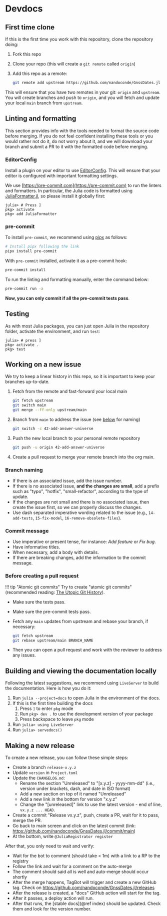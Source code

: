 # Devdocs

## First time clone

If this is the first time you work with this repository, clone the repository
doing:

1. Fork this repo
2. Clone your repo (this will create a `git remote` called `origin`)
3. Add this repo as a remote:

   ```bash
   git remote add upstream https://github.com/nandoconde/GnssDates.jl
   ```

This will ensure that you have two remotes in your git: `origin` and `upstream`.
You will create branches and push to `origin`, and you will fetch and update
your local `main` branch from `upstream`.

## Linting and formatting

This section provides info with the tools needed to format the source code
before merging. If you do not feel confident installing these tools or you would
rather not do it, do not worry about it, and we will download your branch and
submit a PR to it with the formatted code before merging.

### EditorConfig

Install a plugin on your editor to use [EditorConfig](https://editorconfig.org).
This will ensure that your editor is configured with important formatting
settings.

We use [https://pre-commit.com](https://pre-commit.com) to run the linters and
formatters. In particular, the Julia code is formatted using
[JuliaFormatter.jl](https://github.com/domluna/JuliaFormatter.jl), so please
install it globally first:

```julia-repl
julia> # Press ]
pkg> activate
pkg> add JuliaFormatter
```

### pre-commit

To install `pre-commit`, we recommend using [pipx](https://pipx.pypa.io) as
follows:

```bash
# Install pipx following the link
pipx install pre-commit
```

With `pre-commit` installed, activate it as a pre-commit hook:

```bash
pre-commit install
```

To run the linting and formatting manually, enter the command below:

```bash
pre-commit run -a
```

**Now, you can only commit if all the pre-commit tests pass**.

## Testing

As with most Julia packages, you can just open Julia in the repository folder,
activate the environment, and run `test`:

```julia-repl
julia> # press ]
pkg> activate .
pkg> test
```

## Working on a new issue

We try to keep a linear history in this repo, so it is important to keep your
branches up-to-date.

1. Fetch from the remote and fast-forward your local main

   ```bash
   git fetch upstream
   git switch main
   git merge --ff-only upstream/main
   ```

2. Branch from `main` to address the issue (see [below](#branch-naming) for
naming)

   ```bash
   git switch -c 42-add-answer-universe
   ```

3. Push the new local branch to your personal remote repository

   ```bash
   git push -u origin 42-add-answer-universe
   ```

4. Create a pull request to merge your remote branch into the org main.

### Branch naming

- If there is an associated issue, add the issue number.
- If there is no associated issue, **and the changes are small**, add a prefix
such as "typo", "hotfix", "small-refactor", according to the type of update.
- If the changes are not small and there is no associated issue, then create
the issue first, so we can properly discuss the changes.
- Use dash separated imperative wording related to the issue (e.g.,
`14-add-tests`, `15-fix-model`, `16-remove-obsolete-files`).

### Commit message

- Use imperative or present tense, for instance: *Add feature* or *Fix bug*.
- Have informative titles.
- When necessary, add a body with details.
- If there are breaking changes, add the information to the commit message.

### Before creating a pull request

!!! tip "Atomic git commits"
    Try to create "atomic git commits" (recommended reading:
    [The Utopic Git History](https://blog.esciencecenter.nl/the-utopic-git-history-d44b81c09593)).

- Make sure the tests pass.
- Make sure the pre-commit tests pass.
- Fetch any `main` updates from upstream and rebase your branch, if necessary:

  ```bash
  git fetch upstream
  git rebase upstream/main BRANCH_NAME
  ```

- Then you can open a pull request and work with the reviewer to address any
issues.

## Building and viewing the documentation locally

Following the latest suggestions, we recommend using `LiveServer` to build the
documentation. Here is how you do it:

1. Run `julia --project=docs` to open Julia in the environment of the docs.
1. If this is the first time building the docs
   1. Press `]` to enter `pkg` mode
   1. Run `pkg> dev .` to use the development version of your package
   1. Press backspace to leave `pkg` mode
1. Run `julia> using LiveServer`
1. Run `julia> servedocs()`

## Making a new release

To create a new release, you can follow these simple steps:

- Create a branch `release-x.y.z`
- Update `version` in `Project.toml`
- Update the `CHANGELOG.md`:
  - Rename the section "Unreleased" to "[x.y.z] - yyyy-mm-dd" (i.e., version
  under brackets, dash, and date in ISO format)
  - Add a new section on top of it named "Unreleased"
  - Add a new link in the bottom for version "x.y.z"
  - Change the "[unreleased]" link to use the latest version - end of line,
  `vx.y.z ... HEAD`.
- Create a commit "Release vx.y.z", push, create a PR, wait for it to pass,
merge the PR.
- Go back to main screen and click on the latest commit (link:
<https://github.com/nandoconde/GnssDates.jl/commit/main>)
- At the bottom, write `@JuliaRegistrator register`

After that, you only need to wait and verify:

- Wait for the bot to comment (should take < 1m) with a link to a RP to the
registry
- Follow the link and wait for a comment on the auto-merge
- The comment should said all is well and auto-merge should occur shortly
- After the merge happens, TagBot will trigger and create a new GitHub tag.
Check on <https://github.com/nandoconde/GnssDates.jl/releases>
- After the release is created, a "docs" GitHub action will start for the tag.
- After it passes, a deploy action will run.
- After that runs, the
[stable docs](@ref index) should be
updated. Check them and look for the version number.
